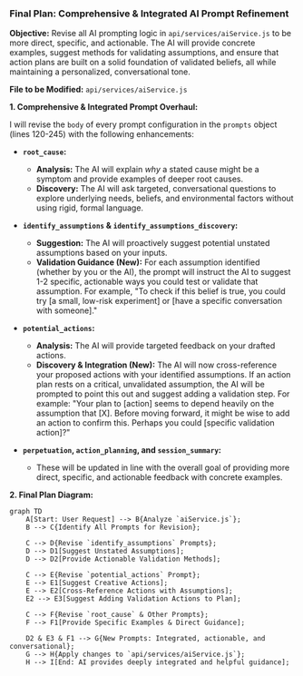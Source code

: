 ### **Final Plan: Comprehensive & Integrated AI Prompt Refinement**

**Objective:** Revise all AI prompting logic in `api/services/aiService.js` to be more direct, specific, and actionable. The AI will provide concrete examples, suggest methods for validating assumptions, and ensure that action plans are built on a solid foundation of validated beliefs, all while maintaining a personalized, conversational tone.

**File to be Modified:** `api/services/aiService.js`

**1. Comprehensive & Integrated Prompt Overhaul:**

I will revise the `body` of every prompt configuration in the `prompts` object (lines 120-245) with the following enhancements:

*   **`root_cause`:**
    *   **Analysis:** The AI will explain *why* a stated cause might be a symptom and provide examples of deeper root causes.
    *   **Discovery:** The AI will ask targeted, conversational questions to explore underlying needs, beliefs, and environmental factors without using rigid, formal language.

*   **`identify_assumptions` & `identify_assumptions_discovery`:**
    *   **Suggestion:** The AI will proactively suggest potential unstated assumptions based on your inputs.
    *   **Validation Guidance (New):** For each assumption identified (whether by you or the AI), the prompt will instruct the AI to suggest 1-2 specific, actionable ways you could test or validate that assumption. For example, "To check if this belief is true, you could try [a small, low-risk experiment] or [have a specific conversation with someone]."

*   **`potential_actions`:**
    *   **Analysis:** The AI will provide targeted feedback on your drafted actions.
    *   **Discovery & Integration (New):** The AI will now cross-reference your proposed actions with your identified assumptions. If an action plan rests on a critical, unvalidated assumption, the AI will be prompted to point this out and suggest adding a validation step. For example: "Your plan to [action] seems to depend heavily on the assumption that [X]. Before moving forward, it might be wise to add an action to confirm this. Perhaps you could [specific validation action]?"

*   **`perpetuation`, `action_planning`, and `session_summary`:**
    *   These will be updated in line with the overall goal of providing more direct, specific, and actionable feedback with concrete examples.

**2. Final Plan Diagram:**

```mermaid
graph TD
    A[Start: User Request] --> B{Analyze `aiService.js`};
    B --> C{Identify All Prompts for Revision};

    C --> D{Revise `identify_assumptions` Prompts};
    D --> D1[Suggest Unstated Assumptions];
    D --> D2[Provide Actionable Validation Methods];

    C --> E{Revise `potential_actions` Prompt};
    E --> E1[Suggest Creative Actions];
    E --> E2[Cross-Reference Actions with Assumptions];
    E2 --> E3[Suggest Adding Validation Actions to Plan];

    C --> F{Revise `root_cause` & Other Prompts};
    F --> F1[Provide Specific Examples & Direct Guidance];

    D2 & E3 & F1 --> G{New Prompts: Integrated, actionable, and conversational};
    G --> H{Apply changes to `api/services/aiService.js`};
    H --> I[End: AI provides deeply integrated and helpful guidance];
